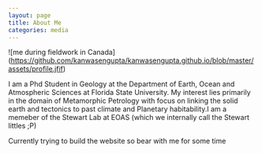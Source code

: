 ```yaml
---
layout: page
title: About Me
categories: media
---
```


![me during fieldwork in Canada] (https://github.com/kanwasengupta/kanwasengupta.github.io/blob/master/assets/profile.jfif)

I am a Phd Student in Geology at the Department of Earth, Ocean and Atmospheric Sciences at Florida State University. My interest lies primarily in the domain of Metamorphic Petrology with focus on linking the solid earth and tectonics to past climate and Planetary habitability.I am a memeber of the Stewart Lab at EOAS (which we internally call the Stewart littles ;P)

 Currently trying to build the website  so bear with me for some time 
